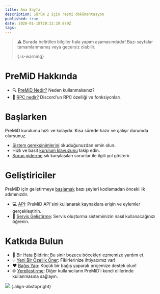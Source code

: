 ```yaml
---
title: Ana Sayfa
description: Sürüm 2 için resmi dokümantasyon
published: true
date: 2020-01-18T20:32:20.879Z
tags:
---
```


> :warning: Burada belirtilen bilgiler hala yapım aşamasındadır! Bazı sayfalar tamamlanmamış veya geçersiz olabilir. 
> 
> {.is-warning}

# PreMiD Hakkında
- :mag: [PreMiD Nedir?](/about) Neden kullanmalısınız?
- :link: [RPC nedir?](https://discordapp.com/rich-presence) Discord'un RPC özelliği ve fonksiyonları.

# Başlarken

PreMiD kurulumu hızlı ve kolaydır. Kısa sürede hazır ve çalışır durumda olursunuz.

- [Sistem gereksinimlerini](/install/requirements) okuduğunuzdan emin olun.
- Hızlı ve basit [kurulum klavuzunu](/install) takip edin.
- [Sorun giderme](/troubleshooting) sık karşılaşılan sorunlar ile ilgili yol gösterir.

# Geliştiriciler

PreMiD için geliştirmeye [başlamak](/dev) bazı şeyleri kodlamadan önceki ilk adımınızdır.

- :computer: [API](/dev/api): PreMiD API'sini kullanarak kaynaklara erişin ve eylemler gerçekleştirin.
- :wrench: [Servis Geliştirme](/dev/presence): Servis oluşturma sistemimizin nasıl kullanacağınızı öğrenin.

# Katkıda Bulun
- :bug: [Bir Hata Bildirin](https://github.com/PreMiD): Bu sinir bozucu böcekleri ezmemize yardım et.
- :bulb: [Yeni Bir Özellik Öner](https://discord.gg/premid): Fikirlerinize ihtiyacımız var!
- :heart: [Bağış Yap](https://www.patreon.com/Timeraa): Küçük bir bağış yaparak projemize destek olun!
- :globe_with_meridians: [Yerelleştirme](https://translate.premid.app): Diğer kullanıcıların PreMiD'i kendi dillerinde kullanmasına sağlayın.

![](https://beta.premid.app/img/logo.2b414dc2.gif) {.align-abstopright}